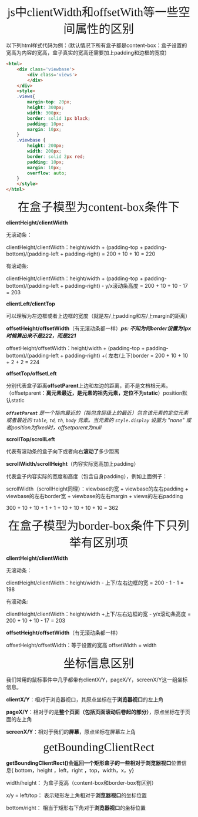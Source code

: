 <center><font face="黑体" size=6 >js中clientWidth和offsetWith等一些空间属性的区别</font></center>

以下列html样式代码为例：(默认情况下所有盒子都是content-box：盒子设置的宽高为内容的宽高，盒子真实的宽高还需要加上padding和边框的宽度)

```html
<html>
    <div class='viewbase'>
        <div class='views'>
        </div>
    </div>
    <style>
    .views{
        margin-top: 20px;
        height: 300px;
        width: 300px;
        border: solid 1px black;
        padding: 10px;
        margin: 10px;
    }
    .viewbase {
        height: 200px;
        width: 200px;
        border: solid 2px red;
        padding: 10px;
        margin: 10px;
        overflow: auto;
    }
    </style>
</html>
```

<center><font face="黑体" size=6 >在盒子模型为content-box条件下</font></center>

**clientHeight/clientWidth**

无滚动条：

clientHeight/clientWidth：height/width + (padding-top + padding-bottom)/(padding-left + padding-right) =  200 + 10 + 10 = 220

有滚动条:

clientHeight/clientWidth：height/width + (padding-top + padding-bottom)/(padding-left + padding-right) - y/x滚动条高度 = 200 + 10 + 10 - 17 = 203

**clientLeft/clientTop**

可以理解为左边框或者上边框的宽度（就是左/上padding和左/上margin的距离）

**offsetHeight/offsetWidth**（有无滚动条都一样）***ps: 不知为何border设置为1px时候算出来不是222，而是221***

offsetHeight/offsetWidth：height/width + (padding-top + padding-bottom)/(padding-left + padding-right)  +( 左右/上下)border = 200 + 10 + 10 + 2 + 2 = 224

**offsetTop/offsetLeft**

分别代表盒子距离**offsetParent**上边和左边的距离，而不是文档根元素。（offsetparent：**离元素最近，是元素的祖先元素，定位不为static**）position默认static

***`offsetParent`** 是一个指向最近的（指包含层级上的最近）包含该元素的定位元素或者最近的 `table`, `td`, `th`, `body` 元素。当元素的 `style.display` 设置为 "none" 或者position为fixed时，offsetparent为null*

**scrollTop/scrollLeft**

代表有滚动条的盒子向下或者向右**滚动了**多少距离

**scrollWidth/scrollHeight**（内容实际宽高加上padding）

代表盒子内容实际的宽度和高度（包含自身padding），例如上面例子：

scrollWidth（scrollHeight同理）：viewbase的宽 + viewbase的左右padding + viewbase的左右border宽 + viewbase的左右margin + views的左右padding

300 + 10 + 10 + 1 + 1 + 10 + 10 + 10 + 10 = 362

<center><font face="黑体" size=6 >在盒子模型为border-box条件下只列举有区别项</font></center>

**clientHeight/clientWidth**

无滚动条：

clientHeight/clientWidth：height/width - 上下/左右边框的宽  =  200 - 1 - 1 = 198

有滚动条:

clientHeight/clientWidth：height/width +上下/左右边框的宽 - y/x滚动条高度 = 200 + 10 + 10 - 17 = 203

**offsetHeight/offsetWidth**（有无滚动条都一样）

offsetHeight/offsetWidth：等于设置的宽高 offsetWidth = width

<center><font face="黑体" size=6 >坐标信息区别</font></center>

我们常用的鼠标事件中几乎都带有clientX/Y，pageX/Y，screenX/Y这一组坐标信息。

**clientX/Y**：相对于浏览器视口，其原点坐标在于**浏览器视口**的左上角

**pageX/Y**：相对于的是**整个页面（包括页面滚动后卷起的部分）**，原点坐标在于页面的左上角

**screenX/Y**：相对于我们的**屏幕**，原点坐标在屏幕左上角

<center><font face="黑体" size=6 >getBoundingClientRect</font></center>

**getBoundingClientRect()**会返回一个矩形盒子的一些相对于**浏览器视口**位置信息{ bottom，height ，left，right ，top，width，x，y}

width/height： 为盒子宽高（content-box和border-box有区别）

x/y = left/top： 表示矩形左上角相对于**浏览器视口**的坐标位置

bottom/right： 相当于矩形右下角对于**浏览器视口**的坐标位置
